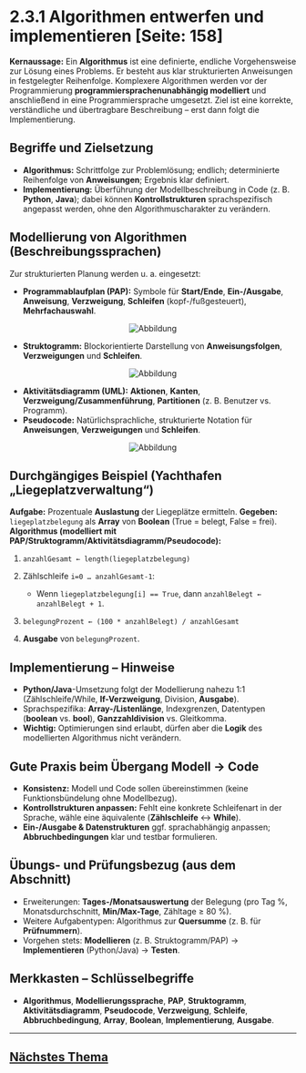 # 2.3.1 Algorithmen entwerfen und implementieren [Seite: 158]

**Kernaussage:** Ein **Algorithmus** ist eine definierte, endliche Vorgehensweise zur Lösung eines Problems. Er besteht aus klar strukturierten Anweisungen in festgelegter Reihenfolge. Komplexere Algorithmen werden vor der Programmierung **programmiersprachenunabhängig modelliert** und anschließend in eine Programmiersprache umgesetzt. Ziel ist eine korrekte, verständliche und übertragbare Beschreibung – erst dann folgt die Implementierung. 

## Begriffe und Zielsetzung

* **Algorithmus:** Schrittfolge zur Problemlösung; endlich; determinierte Reihenfolge von **Anweisungen**; Ergebnis klar definiert.
* **Implementierung:** Überführung der Modellbeschreibung in Code (z. B. **Python**, **Java**); dabei können **Kontrollstrukturen** sprachspezifisch angepasst werden, ohne den Algorithmuscharakter zu verändern. 

## Modellierung von Algorithmen (Beschreibungssprachen)

Zur strukturierten Planung werden u. a. eingesetzt:

* **Programmablaufplan (PAP):** Symbole für **Start/Ende**, **Ein-/Ausgabe**, **Anweisung**, **Verzweigung**, **Schleifen** (kopf-/fußgesteuert), **Mehrfachauswahl**.



<div style="display:flex;justify-content:center">
    <img src="/lernfeld11a/2_3_1/pap.png" alt="Abbildung" style="max-width:100%;height:auto;display:block;margin:0;" />
</div>

* **Struktogramm:** Blockorientierte Darstellung von **Anweisungsfolgen**, **Verzweigungen** und **Schleifen**.


<div style="display:flex;justify-content:center">
    <img src="/lernfeld11a/2_3_1/struktogramm.png" alt="Abbildung" style="max-width:100%;height:auto;display:block;margin:0;" />
</div>

* **Aktivitätsdiagramm (UML):** **Aktionen**, **Kanten**, **Verzweigung/Zusammenführung**, **Partitionen** (z. B. Benutzer vs. Programm).
* **Pseudocode:** Natürlichsprachliche, strukturierte Notation für **Anweisungen**, **Verzweigungen** und **Schleifen**. 


<div style="display:flex;justify-content:center">
    <img src="/lernfeld11a/2_3_1/pseudocode.png" alt="Abbildung" style="max-width:100%;height:auto;display:block;margin:0;" />
</div>


## Durchgängiges Beispiel (Yachthafen „Liegeplatzverwaltung“)

**Aufgabe:** Prozentuale **Auslastung** der Liegeplätze ermitteln.
**Gegeben:** `liegeplatzbelegung` als **Array** von **Boolean** (True = belegt, False = frei).
**Algorithmus (modelliert mit PAP/Struktogramm/Aktivitätsdiagramm/Pseudocode):**

1. `anzahlGesamt ← length(liegeplatzbelegung)`
2. Zählschleife `i=0 … anzahlGesamt-1`:

   * Wenn `liegeplatzbelegung[i] == True`, dann `anzahlBelegt ← anzahlBelegt + 1`.
3. `belegungProzent ← (100 * anzahlBelegt) / anzahlGesamt`
4. **Ausgabe** von `belegungProzent`. 

## Implementierung – Hinweise

* **Python/Java**-Umsetzung folgt der Modellierung nahezu 1:1 (Zählschleife/While, **If-Verzweigung**, Division, **Ausgabe**).
* Sprachspezifika: **Array-/Listenlänge**, Indexgrenzen, Datentypen (**boolean** vs. **bool**), **Ganzzahldivision** vs. Gleitkomma.
* **Wichtig:** Optimierungen sind erlaubt, dürfen aber die **Logik** des modellierten Algorithmus nicht verändern. 

## Gute Praxis beim Übergang Modell → Code

* **Konsistenz:** Modell und Code sollen übereinstimmen (keine Funktionsbündelung ohne Modellbezug).
* **Kontrollstrukturen anpassen:** Fehlt eine konkrete Schleifenart in der Sprache, wähle eine äquivalente (**Zählschleife** ↔ **While**).
* **Ein-/Ausgabe & Datenstrukturen** ggf. sprachabhängig anpassen; **Abbruchbedingungen** klar und testbar formulieren. 

## Übungs- und Prüfungsbezug (aus dem Abschnitt)

* Erweiterungen: **Tages-/Monatsauswertung** der Belegung (pro Tag %, Monatsdurchschnitt, **Min/Max-Tage**, Zähltage ≥ 80 %).
* Weitere Aufgabentypen: Algorithmus zur **Quersumme** (z. B. für **Prüfnummern**).
* Vorgehen stets: **Modellieren** (z. B. Struktogramm/PAP) → **Implementieren** (Python/Java) → **Testen**. 

## Merkkasten – Schlüsselbegriffe

* **Algorithmus**, **Modellierungssprache**, **PAP**, **Struktogramm**, **Aktivitätsdiagramm**, **Pseudocode**, **Verzweigung**, **Schleife**, **Abbruchbedingung**, **Array**, **Boolean**, **Implementierung**, **Ausgabe**. 

---

## [Nächstes Thema](./2.3.2_Rekursive_Algorithmen_umsetzen.md)